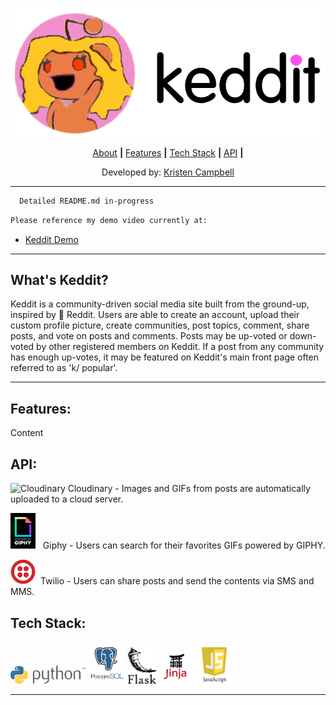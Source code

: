 <p align="center">
  <img src="static/images/keddit_logo_image_dark.svg" width="550" title="Keddit">
</p>

<p align="center">
  <a href="#whats-keddit"> About</a> <b>|</b> 
  <a href="#features"> Features</a> <b>|</b> 
  <a href="#tech-stack"> Tech Stack</a> <b>|</b> 
  <a href="#api"> API</a> <b>|</b> 
</p>


<p align="center">
  Developed by: <a href="https://www.linkedin.com/in/kristencampbell">Kristen Campbell</a>
</p>

----

```html
  Detailed README.md in-progress
```
```html
Please reference my demo video currently at: 
```

* <a href="https://drive.google.com/open?id=1aR5mOqMz8OF7ECEa648PfNAlZBOfBZjt">Keddit Demo</a>


___________________________________

## What's Keddit?

Keddit is a community-driven social media site built from the ground-up, inspired by &#x1F53C; Reddit. Users are able to create an account, upload their custom profile picture, create communities, post topics, comment, share posts, and vote on posts and comments. Posts may be up-voted or down-voted by other registered members on Keddit. If a post from any community has enough up-votes, it may be featured on Keddit's main front page often referred to as 'k/ popular'.



---

## Features:

Content

## API:

<p>
  <img src="https://res.cloudinary.com/cloudinary/image/upload/c_scale,w_200/v1/logo/for_white_bg/cloudinary_icon_for_white_bg.png"       width="60" title="Cloudinary">
  Cloudinary - Images and GIFs from posts are automatically uploaded to a cloud server.
</p>


<p>
  <img src="static/images/giphybadge.gif" width="40" title="GIPHY">&nbsp;&nbsp;
  Giphy - Users can search for their favorites GIFs powered by GIPHY.
</p>


<p>
  <img src="static/images/twilio-vector-logo.png" width="40" title="Twilio">&nbsp;
  Twilio - Users can share posts and send the contents via SMS and MMS.
</p>






## Tech Stack:
<p>
  <img class="tech-stack-python" src="static/images/Python.png" width="120">
  <img class="tech-stack-psql" src="static/images/psql.png" width="60">
  <img class="tech-stack-flask" src="static/images/flask.png" width="45">
  <img class="tech-stack-jinja" src="static/images/jinja2.png" width="55">
  <img class="tech-stack-js" src="static/images/jslogo.png" width="60">
</p>
  
  ----
